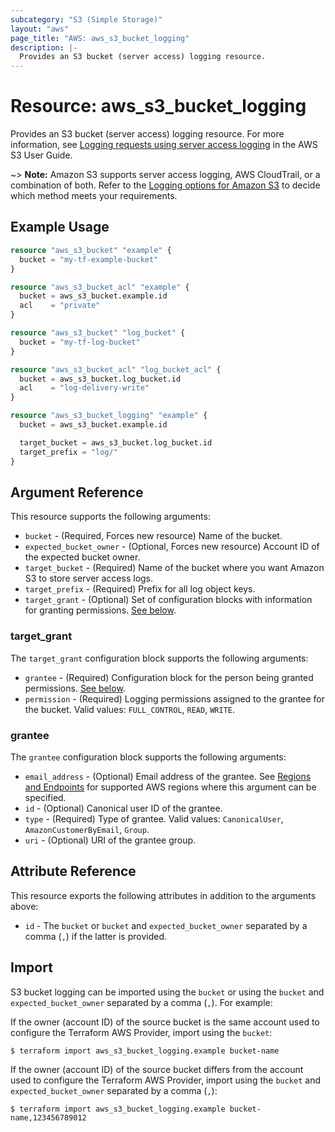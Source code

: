 ```yaml
---
subcategory: "S3 (Simple Storage)"
layout: "aws"
page_title: "AWS: aws_s3_bucket_logging"
description: |-
  Provides an S3 bucket (server access) logging resource.
---
```


# Resource: aws_s3_bucket_logging

Provides an S3 bucket (server access) logging resource. For more information, see [Logging requests using server access logging](https://docs.aws.amazon.com/AmazonS3/latest/userguide/ServerLogs.html)
in the AWS S3 User Guide.

~> **Note:** Amazon S3 supports server access logging, AWS CloudTrail, or a combination of both. Refer to the [Logging options for Amazon S3](https://docs.aws.amazon.com/AmazonS3/latest/userguide/logging-with-S3.html)
to decide which method meets your requirements.

## Example Usage

```terraform
resource "aws_s3_bucket" "example" {
  bucket = "my-tf-example-bucket"
}

resource "aws_s3_bucket_acl" "example" {
  bucket = aws_s3_bucket.example.id
  acl    = "private"
}

resource "aws_s3_bucket" "log_bucket" {
  bucket = "my-tf-log-bucket"
}

resource "aws_s3_bucket_acl" "log_bucket_acl" {
  bucket = aws_s3_bucket.log_bucket.id
  acl    = "log-delivery-write"
}

resource "aws_s3_bucket_logging" "example" {
  bucket = aws_s3_bucket.example.id

  target_bucket = aws_s3_bucket.log_bucket.id
  target_prefix = "log/"
}
```

## Argument Reference

This resource supports the following arguments:

* `bucket` - (Required, Forces new resource) Name of the bucket.
* `expected_bucket_owner` - (Optional, Forces new resource) Account ID of the expected bucket owner.
* `target_bucket` - (Required) Name of the bucket where you want Amazon S3 to store server access logs.
* `target_prefix` - (Required) Prefix for all log object keys.
* `target_grant` - (Optional) Set of configuration blocks with information for granting permissions. [See below](#target_grant).

### target_grant

The `target_grant` configuration block supports the following arguments:

* `grantee` - (Required) Configuration block for the person being granted permissions. [See below](#grantee).
* `permission` - (Required) Logging permissions assigned to the grantee for the bucket. Valid values: `FULL_CONTROL`, `READ`, `WRITE`.

### grantee

The `grantee` configuration block supports the following arguments:

* `email_address` - (Optional) Email address of the grantee. See [Regions and Endpoints](https://docs.aws.amazon.com/general/latest/gr/rande.html#s3_region) for supported AWS regions where this argument can be specified.
* `id` - (Optional) Canonical user ID of the grantee.
* `type` - (Required) Type of grantee. Valid values: `CanonicalUser`, `AmazonCustomerByEmail`, `Group`.
* `uri` - (Optional) URI of the grantee group.

## Attribute Reference

This resource exports the following attributes in addition to the arguments above:

* `id` - The `bucket` or `bucket` and `expected_bucket_owner` separated by a comma (`,`) if the latter is provided.

## Import

S3 bucket logging can be imported using the `bucket` or using the `bucket` and `expected_bucket_owner` separated by a comma (`,`). For example:

If the owner (account ID) of the source bucket is the same account used to configure the Terraform AWS Provider, import using the `bucket`:

```
$ terraform import aws_s3_bucket_logging.example bucket-name
```

If the owner (account ID) of the source bucket differs from the account used to configure the Terraform AWS Provider, import using the `bucket` and `expected_bucket_owner` separated by a comma (`,`):

```
$ terraform import aws_s3_bucket_logging.example bucket-name,123456789012
```
